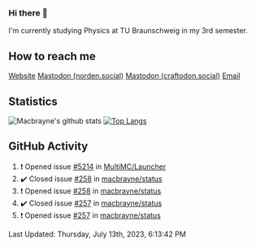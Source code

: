 ### Hi there 👋
I'm currently studying Physics at TU Braunschweig in my 3rd semester.

## How to reach me
[Website](https://florentin-schleuss.de)
<a rel="me" href="https://norden.social/@florentin">Mastodon (norden.social)</a>
<a rel="me" href="https://craftodon.social/@frodolon">Mastodon (craftodon.social)</a>
[Email](mailto:hello@macbrayne.de)

## Statistics
![Macbrayne's github stats](https://github-readme-stats.vercel.app/api?username=macbrayne&count_private=true&show_icons=true&hide_rank=true&custom_title=macbrayne's%20GitHub%20Stats)
[![Top Langs](https://github-readme-stats.vercel.app/api/top-langs/?username=macbrayne&exclude_repo=liftron&layout=compact)](https://github.com/anuraghazra/github-readme-stats)
## GitHub Activity

<!--RECENT_ACTIVITY:start-->
1. ❗️ Opened issue [#5214](https://github.com/MultiMC/Launcher/issues/5214) in [MultiMC/Launcher](https://github.com/MultiMC/Launcher)
2. ✔️ Closed issue [#258](https://github.com/macbrayne/status/issues/258) in [macbrayne/status](https://github.com/macbrayne/status)
3. ❗️ Opened issue [#258](https://github.com/macbrayne/status/issues/258) in [macbrayne/status](https://github.com/macbrayne/status)
4. ✔️ Closed issue [#257](https://github.com/macbrayne/status/issues/257) in [macbrayne/status](https://github.com/macbrayne/status)
5. ❗️ Opened issue [#257](https://github.com/macbrayne/status/issues/257) in [macbrayne/status](https://github.com/macbrayne/status)
<!--RECENT_ACTIVITY:end-->

<!--RECENT_ACTIVITY:last_update-->
Last Updated: Thursday, July 13th, 2023, 6:13:42 PM
<!--RECENT_ACTIVITY:last_update_end-->


<!--
**macbrayne/macbrayne** is a ✨ _special_ ✨ repository because its `README.md` (this file) appears on your GitHub profile.

Here are some ideas to get you started:

- 🔭 I’m currently working on ...
- 🌱 I’m currently learning ...
- 👯 I’m looking to collaborate on ...
- 🤔 I’m looking for help with ...
- 💬 Ask me about ...
- 📫 How to reach me: ...
- 😄 Pronouns: ...
- ⚡ Fun fact: ...
-->
